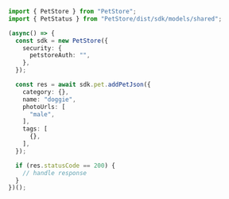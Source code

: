 <!-- Start SDK Example Usage -->


```typescript
import { PetStore } from "PetStore";
import { PetStatus } from "PetStore/dist/sdk/models/shared";

(async() => {
  const sdk = new PetStore({
    security: {
      petstoreAuth: "",
    },
  });

  const res = await sdk.pet.addPetJson({
    category: {},
    name: "doggie",
    photoUrls: [
      "male",
    ],
    tags: [
      {},
    ],
  });

  if (res.statusCode == 200) {
    // handle response
  }
})();
```
<!-- End SDK Example Usage -->